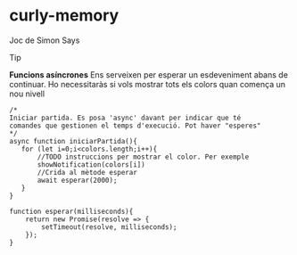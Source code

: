 # curly-memory
Joc de Simon Says



> [!TIP]
> **Funcions asíncrones**
> Ens serveixen per esperar un esdeveniment abans de continuar. Ho necessitaràs si vols mostrar tots els colors quan comença un nou nivell

 ```
/*
Iniciar partida. Es posa 'async' davant per indicar que té
comandes que gestionen el temps d'execució. Pot haver "esperes"
*/
async function iniciarPartida(){
    for (let i=0;i<colors.length;i++){
        //TODO instruccions per mostrar el color. Per exemple
        showNotification(colors[i])
        //Crida al mètode esperar
        await esperar(2000);
    }
}
```
```
function esperar(milliseconds){
    return new Promise(resolve => {
        setTimeout(resolve, milliseconds);
    });
}
```
